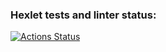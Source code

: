 ### Hexlet tests and linter status:
[![Actions Status](https://github.com/F-l-e-m/devops-for-programmers-project-74/workflows/hexlet-check/badge.svg)](https://github.com/F-l-e-m/devops-for-programmers-project-74/actions)